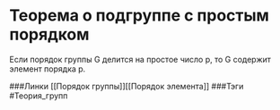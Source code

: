 # Теорема о подгруппе с простым порядком
Если порядок группы G делится на простое число p, то G содержит элемент порядка p.

###Линки [[Порядок группы]][[Порядок элемента]]
###Тэги 
 #Теория_групп 